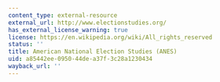 ```yaml
---
content_type: external-resource
external_url: http://www.electionstudies.org/
has_external_license_warning: true
license: https://en.wikipedia.org/wiki/All_rights_reserved
status: ''
title: American National Election Studies (ANES)
uid: a85442ee-0950-44de-a37f-3c28a1230434
wayback_url: ''
---
```

